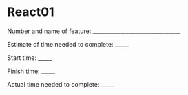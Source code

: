 # React01

Number and name of feature: ________________________________

Estimate of time needed to complete: _____

Start time: _____

Finish time: _____

Actual time needed to complete: _____
